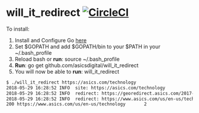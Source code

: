 # will_it_redirect [![CircleCI](https://circleci.com/gh/asicsdigital/will_it_redirect.svg?style=svg)](https://circleci.com/gh/asicsdigital/will_it_redirect)

To install:
1. Install and Configure Go [here](https://golang.org/doc/install)
2. Set $GOPATH and add $GOPATH/bin to your $PATH in your ~/.bash_profile
3. Reload bash or **run**: source ~/.bash_profile
4. **Run**: go get github.com/asicsdigital/will_it_redirect
5. You will now be able to **run**: will_it_redirect <url>


```sh
$ ./will_it_redirect https://asics.com/technology
2018-05-29 16:28:52 INFO  site: https://asics.com/technology
2018-05-29 16:28:52 INFO  redirect: https://georedirect.asics.com/2017-technology
2018-05-29 16:28:52 INFO  redirect: https://www.asics.com/us/en-us/technology
200	https://www.asics.com/us/en-us/technology		2
```
